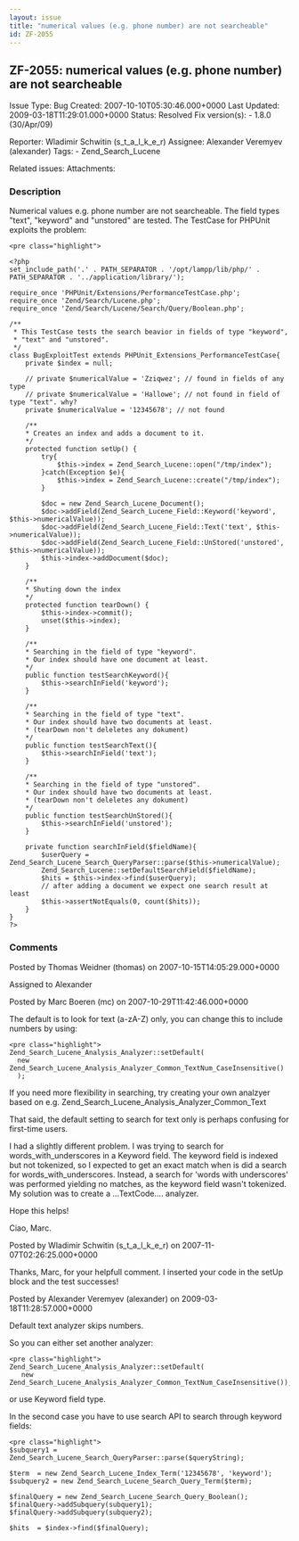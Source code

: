 ```yaml
---
layout: issue
title: "numerical values (e.g. phone number) are not searcheable"
id: ZF-2055
---
```


ZF-2055: numerical values (e.g. phone number) are not searcheable
-----------------------------------------------------------------

 Issue Type: Bug Created: 2007-10-10T05:30:46.000+0000 Last Updated: 2009-03-18T11:29:01.000+0000 Status: Resolved Fix version(s): - 1.8.0 (30/Apr/09)
 
 Reporter:  Wladimir Schwitin (s\_t\_a\_l\_k\_e\_r)  Assignee:  Alexander Veremyev (alexander)  Tags: - Zend\_Search\_Lucene
 
 Related issues: 
 Attachments: 
### Description

Numerical values e.g. phone number are not searcheable. The field types "text", "keyword" and "unstored" are tested. The TestCase for PHPUnit exploits the problem:

 
    <pre class="highlight">
    
    <?php
    set_include_path('.' . PATH_SEPARATOR . '/opt/lampp/lib/php/' . PATH_SEPARATOR . '../application/library/');
    
    require_once 'PHPUnit/Extensions/PerformanceTestCase.php';
    require_once 'Zend/Search/Lucene.php';
    require_once 'Zend/Search/Lucene/Search/Query/Boolean.php';
    
    /**
     * This TestCase tests the search beavior in fields of type "keyword",
     * "text" and "unstored".
     */
    class BugExploitTest extends PHPUnit_Extensions_PerformanceTestCase{
        private $index = null;
        
        // private $numericalValue = 'Zziqwez'; // found in fields of any type
        // private $numericalValue = 'Hallowe'; // not found in field of type "text". why? 
        private $numericalValue = '12345678'; // not found
        
        /**
        * Creates an index and adds a document to it.
        */
        protected function setUp() {
            try{
                $this->index = Zend_Search_Lucene::open("/tmp/index");
            }catch(Exception $e){
                $this->index = Zend_Search_Lucene::create("/tmp/index");
            }
            
            $doc = new Zend_Search_Lucene_Document();       
            $doc->addField(Zend_Search_Lucene_Field::Keyword('keyword', $this->numericalValue));
            $doc->addField(Zend_Search_Lucene_Field::Text('text', $this->numericalValue));
            $doc->addField(Zend_Search_Lucene_Field::UnStored('unstored', $this->numericalValue));
            $this->index->addDocument($doc);
        }
    
        /**
        * Shuting down the index
        */ 
        protected function tearDown() {
            $this->index->commit();
            unset($this->index);
        }
        
        /**
        * Searching in the field of type "keyword".
        * Our index should have one document at least. 
        */
        public function testSearchKeyword(){
            $this->searchInField('keyword');
        }
        
        /**
        * Searching in the field of type "text".
        * Our index should have two documents at least. 
        * (tearDown non't deleletes any dokument) 
        */
        public function testSearchText(){
            $this->searchInField('text');
        }
        
        /**
        * Searching in the field of type "unstored".
        * Our index should have two documents at least. 
        * (tearDown non't deleletes any dokument) 
        */
        public function testSearchUnStored(){
            $this->searchInField('unstored');
        }
        
        private function searchInField($fieldName){
            $userQuery = Zend_Search_Lucene_Search_QueryParser::parse($this->numericalValue);
            Zend_Search_Lucene::setDefaultSearchField($fieldName);
            $hits = $this->index->find($userQuery);
            // after adding a document we expect one search result at least
            $this->assertNotEquals(0, count($hits));
        }
    }
    ?>
    
    


 

 

### Comments

Posted by Thomas Weidner (thomas) on 2007-10-15T14:05:29.000+0000

Assigned to Alexander

 

 

Posted by Marc Boeren (mc) on 2007-10-29T11:42:46.000+0000

The default is to look for text (a-zA-Z) only, you can change this to include numbers by using:

 
    <pre class="highlight">
    Zend_Search_Lucene_Analysis_Analyzer::setDefault(
      new Zend_Search_Lucene_Analysis_Analyzer_Common_TextNum_CaseInsensitive()
      );


If you need more flexibility in searching, try creating your own analzyer based on e.g. Zend\_Search\_Lucene\_Analysis\_Analyzer\_Common\_Text

That said, the default setting to search for text only is perhaps confusing for first-time users.

I had a slightly different problem. I was trying to search for words\_with\_underscores in a Keyword field. The keyword field is indexed but not tokenized, so I expected to get an exact match when is did a search for words\_with\_underscores. Instead, a search for 'words with underscores' was performed yielding no matches, as the keyword field wasn't tokenized. My solution was to create a ...TextCode.... analyzer.

Hope this helps!

Ciao, Marc.

 

 

Posted by Wladimir Schwitin (s\_t\_a\_l\_k\_e\_r) on 2007-11-07T02:26:25.000+0000

Thanks, Marc, for your helpfull comment. I inserted your code in the setUp block and the test successes!

 

 

Posted by Alexander Veremyev (alexander) on 2009-03-18T11:28:57.000+0000

Default text analyzer skips numbers.

So you can either set another analyzer:

 
    <pre class="highlight">
    Zend_Search_Lucene_Analysis_Analyzer::setDefault(
       new Zend_Search_Lucene_Analysis_Analyzer_Common_TextNum_CaseInsensitive());


or use Keyword field type.

In the second case you have to use search API to search through keyword fields:

 
    <pre class="highlight">
    $subquery1 = Zend_Search_Lucene_Search_QueryParser::parse($queryString);
    
    $term  = new Zend_Search_Lucene_Index_Term('12345678', 'keyword');
    $subquery2 = new Zend_Search_Lucene_Search_Query_Term($term);
    
    $finalQuery = new Zend_Search_Lucene_Search_Query_Boolean();
    $finalQuery->addSubquery(subquery1);
    $finalQuery->addSubquery(subquery2);
    
    $hits  = $index->find($finalQuery);


 

 